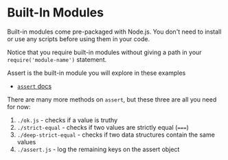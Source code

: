 # Built-In Modules

Built-in modules come pre-packaged with Node.js. You don't need to install or use any scripts before using them in your code.

Notice that you require built-in modules without giving a path in your `require('module-name')` statement.

Assert is the built-in module you will explore in these examples

- [`assert` docs](https://nodejs.org/api/assert.html)

There are many more methods on `assert`, but these three are all you need for now:

1. `./ok.js` - checks if a value is truthy
2. `./strict-equal` - checks if two values are strictly equal (`===`)
3. `./deep-strict-equal` - checks if two data structures contain the same values
4. `./assert.js` - log the remaining keys on the assert object
